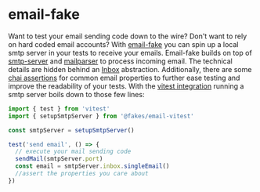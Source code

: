 # email-fake

Want to test your email sending code down to the wire?
Don't want to rely on hard coded email accounts?
With [email-fake](./packages/fake) you can spin up a local smtp server in your tests to receive your emails.
Email-fake builds on top of [smtp-server](https://github.com/nodemailer/smtp-server) and [mailparser](https://github.com/nodemailer/mailparser) to process incoming email.
The technical details are hidden behind an [Inbox](./packages/fake/src/index.ts) abstraction.
Additionally, there are some [chai assertions](./packages/chai) for common email properties to further ease testing and improve the readability of your tests.
With the [vitest integration](./packages/vitest) running a smtp server boils down to those few lines:

```typescript
import { test } from 'vitest'
import { setupSmtpServer } from '@fakes/email-vitest'

const smtpServer = setupSmtpServer()

test('send email', () => {
  // execute your mail sending code
  sendMail(smtpServer.port)
  const email = smtpServer.inbox.singleEmail()
  //assert the properties you care about  
})
```
